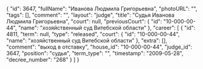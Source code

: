 {
    "id": 3647,
    "fullName": "Иванова Людмила Григорьевна",
    "photoURL": "",
    "tags": [],
    "comment": "",
    "layout": "judge",
    "title": "Судья Иванова Людмила Григорьевна",
    "court": null,
    "previousCourt": {
        "id": "10-000-00-44",
        "name": "хозяйственный суд Витебской области"
    },
    "career": [
        {
            "id": 4811,
            "term": null,
            "type": "released",
            "court": {
                "id": "10-000-00-44",
                "name": "хозяйственный суд Витебской области"
            },
            "extra": [],
            "comment": "выход в отставку",
            "house_id": "10-000-00-44",
            "judge_id": 3647,
            "position": "судья",
            "term_type": "",
            "timestamp": "2009-05-28",
            "decree_number": "268"
        }
    ]
}
